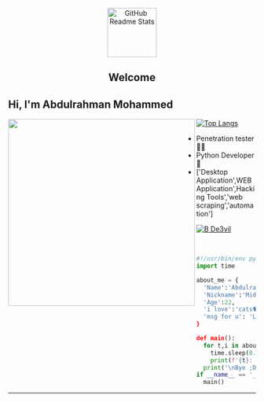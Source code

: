 
<p align="center">
 <img width="100px" src="https://res.cloudinary.com/anuraghazra/image/upload/v1594908242/logo_ccswme.svg" align="center" alt="GitHub Readme Stats" />
 <h2 align="center">Welcome</h2>

<h2> Hi, I'm Abdulrahman Mohammed </h2>
<img align='left' src="https://github-readme-stats.vercel.app/api?username=De3vil&show_icons=true&theme=dark" width="380">

[![Top Langs](https://github-readme-stats.vercel.app/api/top-langs/?theme=dark&username=De3vil&exclude_repo=De3vil.github.io,free-for-dev&layout=compact&langs_count=8)](https://github.com/De3vil)


* Penetration tester 👨‍💻                                                                    
* Python Developer 🐍                                                                          
* ['Desktop Application',WEB Application',Hacking Tools','web scraping','automation']            
                                                                                               


[![B De3vil](https://img.shields.io/badge/$-support-ff69b4.svg?style=flat)](https://www.paypal.com/paypalme/De3vil01)
</em></p>
<br>


```python
#!/usr/bin/env python3
import time

about_me = {
  'Name':'Abdulrahman Mohammed',
  'Nickname':'Mido - Devil',
  'Age':22,
  'i love':'cats🐈🐈 and Demons    😈 😈 ',
  'msg for u': 'Life's goal is to finish, so do what you want before it ends. 😊❤️'
}

def main():
  for t,i in about_me.items():
    time.sleep(0.2)
    print(f'{t}: {i}')
  print('\nBye ;D')
if __name__ == '__main__':
  main()
```
---
